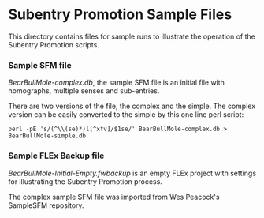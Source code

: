# Subentry Promotion Sample Files
This directory contains files for sample runs to illustrate the operation of the Subentry Promotion scripts.

### Sample SFM file

*BearBullMole-complex.db*, the sample SFM file is an initial file with homographs, multiple senses and sub-entries.

There are two versions of the file, the complex and the simple. The complex version can
be easily converted to the simple by this one line perl script:

```
perl -pE 's/(^\\(se)*)l[^xfv]/$1se/' BearBullMole-complex.db > BearBullMole-simple.db
```

### Sample FLEx Backup file

*BearBullMole-Initial-Empty.fwbackup* is an empty FLEx project with settings for illustrating the Subentry Promotion process.

The complex sample SFM file was imported from Wes Peacock's SampleSFM repository.
